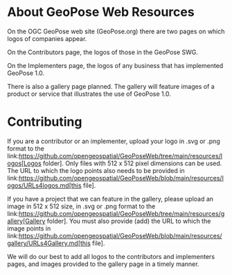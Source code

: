 # About GeoPose Web Resources

On the OGC GeoPose web site (GeoPose.org) there are two pages on which logos of companies appear.

On the Contributors page, the logos of those in the GeoPose SWG.

On the Implementers page, the logos of any business that has implemented GeoPose 1.0.

There is also a gallery page planned. The gallery will feature images of a product or service that illustrates the use of GeoPose 1.0.

# Contributing
If you are a contributor or an implementer, upload your logo in .svg or .png format to the link:https://github.com/opengeospatial/GeoPoseWeb/tree/main/resources/logos[Logos folder]. Only files with 512 x 512 pixel dimensions can be used. The URL to which the logo points also needs to be provided in link:https://github.com/opengeospatial/GeoPoseWeb/blob/main/resources/logos/URLs4logos.md[this file].

If you have a project that we can feature in the gallery, please upload an image in 512 x 512 size, in .svg or .png format to the link:https://github.com/opengeospatial/GeoPoseWeb/tree/main/resources/gallery[Gallery folder]. You must also provide (add) the URL to which the image points in link:https://github.com/opengeospatial/GeoPoseWeb/blob/main/resources/gallery/URLs4Gallery.md[this file].

We will do our best to add all logos to the contributors and implementers pages, and images provided to the gallery page in a timely manner.
